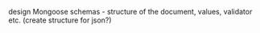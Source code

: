 design Mongoose schemas - structure of the document, values, validator etc.
(create structure for json?)
